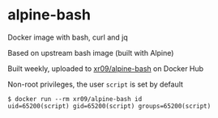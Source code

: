 # alpine-bash

Docker image with bash, curl and jq

Based on upstream bash image (built with Alpine)

Built weekly, uploaded to [xr09/alpine-bash](https://hub.docker.com/r/xr09/alpine-bash) on Docker Hub

Non-root privileges, the user `script` is set by default

```shell
$ docker run --rm xr09/alpine-bash id
uid=65200(script) gid=65200(script) groups=65200(script)
```
